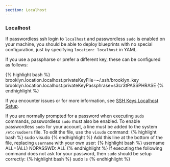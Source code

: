 ```yaml
---
section: Localhost
---
```


### Localhost

If passwordless ssh login to `localhost` and passwordless `sudo` is enabled on your 
machine, you should be able to deploy blueprints with no special configuration,
just by specifying `location: localhost` in YAML.

If you use a passpharse or prefer a different key, these can be configured as follows: 

{% highlight bash %}
brooklyn.location.localhost.privateKeyFile=~/.ssh/brooklyn_key
brooklyn.location.localhost.privateKeyPassphrase=s3cr3tPASSPHRASE
{% endhighlight %}

If you encounter issues or for more information, see [SSH Keys Localhost Setup](ssh-keys.html#localhost-setup). 

If you are normally prompted for a password when executing `sudo` commands, passwordless `sudo` must also be enabled.  To enable passwordless `sudo` for your account, a line must be added to the system `/etc/sudoers` file.  To edit the file, use the `visudo` command:
{% highlight bash %}
sudo visudo
{% endhighlight %}
Add this line at the bottom of the file, replacing `username` with your own user:
{% highlight bash %}
username ALL=(ALL) NOPASSWD: ALL
{% endhighlight %}
If executing the following command does not ask for your password, then `sudo` should be setup correctly:
{% highlight bash %}
sudo ls
{% endhighlight %}